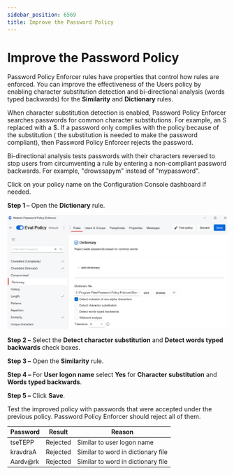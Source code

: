 ```yaml
---
sidebar_position: 6569
title: Improve the Password Policy
---
```


# Improve the Password Policy

Password Policy Enforcer rules have properties that control how rules are enforced. You can improve the effectiveness of the Users policy by enabling character substitution detection and bi-directional analysis (words typed backwards) for the **Similarity** and **Dictionary** rules.

When character substitution detection is enabled, Password Policy Enforcer searches passwords for common character substitutions. For example, an S replaced with a $. If a password only complies with the policy because of the substitution ( the substitution is needed to make the password compliant), then Password Policy Enforcer rejects the password.

Bi-directional analysis tests passwords with their characters reversed to stop users from circumventing a rule by entering a non-compliant password backwards. For example, "drowssapym" instead of "mypassword".

Click on your policy name on the Configuration Console dashboard if needed.

**Step 1 –** Open the **Dictionary** rule.

![Open the Dictionary rule](../../../../../static/images/PasswordPolicyEnforcer_11.0/Content/Resources/Images/PasswordPolicyEnforcer/Eval/evalDict.png "Open the Dictionary rule")

**Step 2 –** Select the **Detect character substitution** and **Detect words typed backwards** check boxes.

**Step 3 –** Open the **Similarity** rule.

**Step 4 –** For **User logon name** select **Yes** for **Character substitution** and **Words typed backwards**.

**Step 5 –** Click **Save**.

Test the improved policy with passwords that were accepted under the previous policy. Password Policy Enforcer should reject all of them.

| Password | Result | Reason |
| --- | --- | --- |
| tseTEPP | Rejected | Similar to user logon name |
| kravdraA | Rejected | Similar to word in dictionary file |
| Aardv@rk | Rejected | Similar to word in dictionary file |